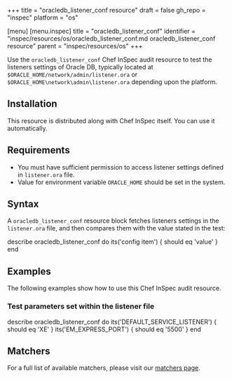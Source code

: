 +++
title = "oracledb_listener_conf resource"
draft = false
gh_repo = "inspec"
platform = "os"

[menu]
  [menu.inspec]
    title = "oracledb_listener_conf"
    identifier = "inspec/resources/os/oracledb_listener_conf.md oracledb_listener_conf resource"
    parent = "inspec/resources/os"
+++

Use the `oracledb_listener_conf` Chef InSpec audit resource to test the listeners settings of Oracle DB, typically located at `$ORACLE_HOME/network/admin/listener.ora` or `$ORACLE_HOME\network\admin\listener.ora` depending upon the platform.

## Installation

This resource is distributed along with Chef InSpec itself. You can use it automatically.

## Requirements

- You must have sufficient permission to access listener settings defined in `listener.ora` file.
- Value for environment variable `ORACLE_HOME` should be set in the system.

## Syntax

A `oracledb_listener_conf` resource block fetches listeners settings in the `listener.ora` file, and then compares them with the value stated in the test:

describe oracledb_listener_conf do
  its('config item') { should eq 'value' }
end

## Examples

The following examples show how to use this Chef InSpec audit resource.

### Test parameters set within the listener file

describe oracledb_listener_conf do
  its('DEFAULT_SERVICE_LISTENER') { should eq 'XE' }
  its('EM_EXPRESS_PORT') { should eq '5500' }
end

## Matchers

For a full list of available matchers, please visit our [matchers page](/inspec/matchers/).
